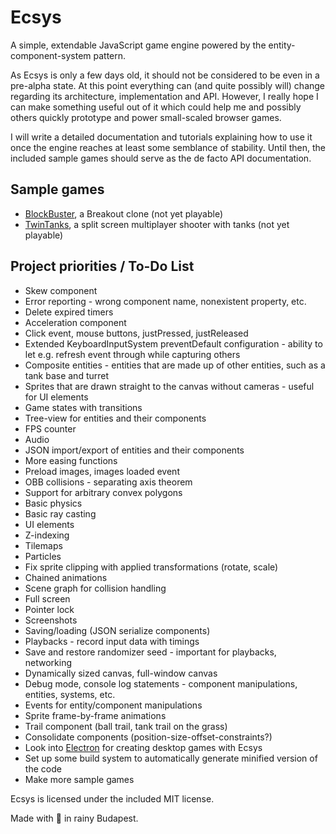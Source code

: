 # Ecsys
A simple, extendable JavaScript game engine powered by the entity-component-system pattern.

As Ecsys is only a few days old, it should not be considered to be even in a pre-alpha state. At this point everything can (and quite possibly will) change regarding its architecture, implementation and API. However, I really hope I can make something useful out of it which could help me and possibly others quickly prototype and power small-scaled browser games.

I will write a detailed documentation and tutorials explaining how to use it once the engine reaches at least some semblance of stability. Until then, the included sample games should serve as the de facto API documentation.

## Sample games
- [BlockBuster](https://rawgit.com/attilahorvath/ecsys/master/samples/block_buster/block_buster.html), a Breakout clone (not yet playable)
- [TwinTanks](https://rawgit.com/attilahorvath/ecsys/master/samples/twin_tanks/twin_tanks.html), a split screen multiplayer shooter with tanks (not yet playable)

## Project priorities / To-Do List
- Skew component
- Error reporting - wrong component name, nonexistent property, etc.
- Delete expired timers
- Acceleration component
- Click event, mouse buttons, justPressed, justReleased
- Extended KeyboardInputSystem preventDefault configuration - ability to let e.g. refresh event through while capturing others
- Composite entities - entities that are made up of other entities, such as a tank base and turret
- Sprites that are drawn straight to the canvas without cameras - useful for UI elements
- Game states with transitions
- Tree-view for entities and their components
- FPS counter
- Audio
- JSON import/export of entities and their components
- More easing functions
- Preload images, images loaded event
- OBB collisions - separating axis theorem
- Support for arbitrary convex polygons
- Basic physics
- Basic ray casting
- UI elements
- Z-indexing
- Tilemaps
- Particles
- Fix sprite clipping with applied transformations (rotate, scale)
- Chained animations
- Scene graph for collision handling
- Full screen
- Pointer lock
- Screenshots
- Saving/loading (JSON serialize components)
- Playbacks - record input data with timings
- Save and restore randomizer seed - important for playbacks, networking
- Dynamically sized canvas, full-window canvas
- Debug mode, console log statements - component manipulations, entities, systems, etc.
- Events for entity/component manipulations
- Sprite frame-by-frame animations
- Trail component (ball trail, tank trail on the grass)
- Consolidate components (position-size-offset-constraints?)
- Look into [Electron](https://github.com/atom/electron) for creating desktop games with Ecsys
- Set up some build system to automatically generate minified version of the code
- Make more sample games

Ecsys is licensed under the included MIT license.

Made with :beer: in rainy Budapest.
